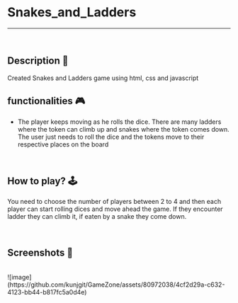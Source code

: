 # **Snakes_and_Ladders** 

---

<br>

## **Description 📃**
<!-- add your game description here  -->
Created Snakes and Ladders game using html, css and javascript

## **functionalities 🎮**
<!-- add functionalities over here -->
- The player keeps moving as he rolls the dice. There are many ladders where the token can climb up and snakes where the token comes down. The user just needs to roll the dice and the tokens move to their respective places on the board
<br>

## **How to play? 🕹️**
<!-- add the steps how to play games -->
You need to choose the number of players between 2 to 4 and then each player can start rolling dices and move ahead the game. If they encounter ladder they can climb it, if eaten by a snake they come down.

<br>

## **Screenshots 📸**

<br>
<!-- add your screenshots like this -->
![image](https://github.com/kunjgit/GameZone/assets/80972038/4cf2d29a-c632-4123-bb44-b817fc5a0d4e)


<br>

